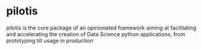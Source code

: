 # pilotis
pilotis is the core package of an opinionated framework aiming at facilitating and accelerating the creation of Data Science python applications, from prototyping till usage in production

